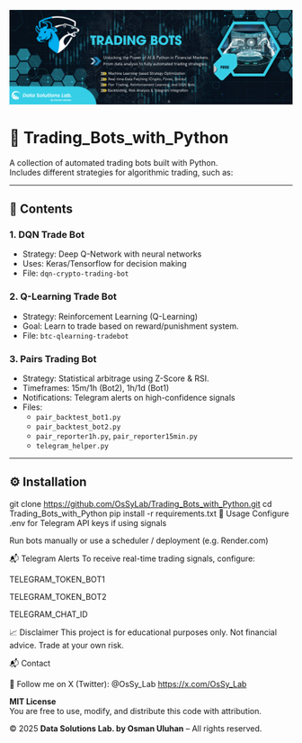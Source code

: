 <p align="center">
<img src="https://github.com/OsSyLab/Trading_Bots_with_Python/blob/4911351195c3a3d723f239680513b0a13bc26b0b/GITHUB%20Bannerlar%20(2).png"
</p>



# 🤖 Trading_Bots_with_Python

A collection of automated trading bots built with Python.  
Includes different strategies for algorithmic trading, such as:

---

## 🧠 Contents

### 1. **DQN Trade Bot**
- Strategy: Deep Q-Network with neural networks
- Uses: Keras/Tensorflow for decision making
- File: `dqn-crypto-trading-bot`

### 2. **Q-Learning Trade Bot**
- Strategy: Reinforcement Learning (Q-Learning)
- Goal: Learn to trade based on reward/punishment system.
- File: `btc-qlearning-tradebot`


### 3. **Pairs Trading Bot**
- Strategy: Statistical arbitrage using Z-Score & RSI.
- Timeframes: 15m/1h (Bot2), 1h/1d (Bot1)
- Notifications: Telegram alerts on high-confidence signals
- Files:
  - `pair_backtest_bot1.py`
  - `pair_backtest_bot2.py`
  - `pair_reporter1h.py`, `pair_reporter15min.py`
  - `telegram_helper.py`

---

## ⚙️ Installation


git clone https://github.com/OsSyLab/Trading_Bots_with_Python.git
cd Trading_Bots_with_Python
pip install -r requirements.txt
🚀 Usage
Configure .env for Telegram API keys if using signals

Run bots manually or use a scheduler / deployment (e.g. Render.com)

📬 Telegram Alerts
To receive real-time trading signals, configure:

TELEGRAM_TOKEN_BOT1

TELEGRAM_TOKEN_BOT2

TELEGRAM_CHAT_ID

📈 Disclaimer
This project is for educational purposes only.
Not financial advice. Trade at your own risk.

📬 Contact

📱 Follow me on X (Twitter): @OsSy_Lab
                https://x.com/OsSy_Lab        

**MIT License**  
You are free to use, modify, and distribute this code with attribution.  

© 2025 **Data Solutions Lab. by Osman Uluhan** – All rights reserved.
